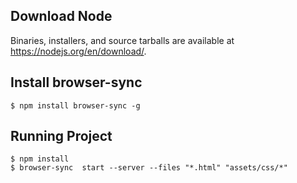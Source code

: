 ## Download Node

Binaries, installers, and source tarballs are available at
<https://nodejs.org/en/download/>.

## Install browser-sync
```console
$ npm install browser-sync -g
```

## Running Project 

```console
$ npm install
$ browser-sync  start --server --files "*.html" "assets/css/*"
```
